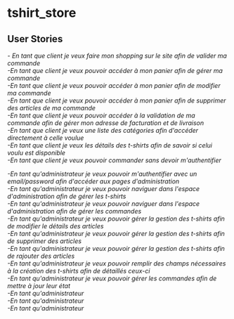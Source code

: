 # tshirt_store

## User Stories

*- En tant que client je veux faire mon shopping sur le site afin de valider ma commande*<br/>
*-En tant que client je veux pouvoir accéder à mon panier afin de gérer ma commande*<br/>
*-En tant que client je veux pouvoir accéder à mon panier afin de modifier ma commande*<br/>
*-En tant que client je veux pouvoir accéder à mon panier afin de supprimer des articles de ma commande*<br/>
*-En tant que client je veux pouvoir accéder à la validation de ma commande afin de gérer mon adresse de facturation et de livraison*<br/>
*-En tant que client je veux une liste des catégories  afin d'accéder directement à celle voulue*<br/>
*-En tant que client je veux les détails des t-shirts afin de savoir si celui voulu est disponible*<br/>
*-En tant que client je veux pouvoir commander sans devoir m'authentifier*<br/>

*-En tant qu'administrateur je veux pouvoir m'authentifier avec un email/password afin d'accéder aux pages d'administration*<br/>
*-En tant qu'administrateur je veux pouvoir naviguer dans l'espace d'administration afin de gérer les t-shirts*<br/>
*-En tant qu'administrateur je veux pouvoir naviguer dans l'espace d'administration afin de gérer les commandes*<br/>
*-En tant qu'administrateur je veux pouvoir gérer la gestion des t-shirts afin de modifier le détails des articles*<br/>
*-En tant qu'administrateur je veux pouvoir gérer la gestion des t-shirts afin de supprimer des articles*<br/>
*-En tant qu'administrateur je veux pouvoir gérer la gestion des t-shirts afin de rajouter des articles*<br/>
*-En tant qu'administrateur je veux pouvoir remplir des champs nécessaires à la création des t-shirts afin de détaillés ceux-ci*<br/>
*-En tant qu'administrateur je veux pouvoir gérer les commandes afin de mettre à jour leur état*<br/>
*-En tant qu'administrateur*<br/>
*-En tant qu'administrateur*<br/>
*-En tant qu'administrateur*<br/>
